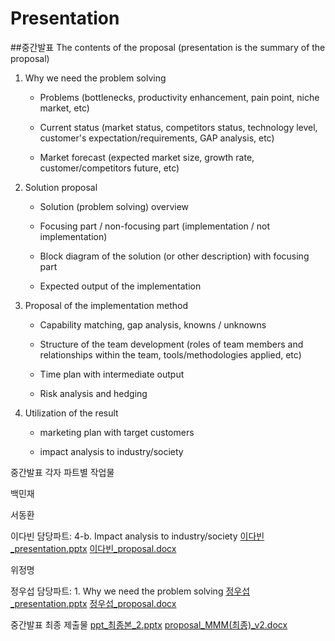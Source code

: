 # Presentation

##중간발표
The contents of the proposal (presentation is the summary of the proposal)

1. Why we need the problem solving

   - Problems (bottlenecks, productivity enhancement, pain point, niche market, etc)

   - Current status (market status, competitors status, technology level, customer's expectation/requirements, GAP analysis, etc)

   - Market forecast (expected market size, growth rate, customer/competitors future, etc)

2. Solution proposal

   - Solution (problem solving) overview

   - Focusing part / non-focusing part (implementation / not implementation)

   - Block diagram of the solution (or other description) with focusing part

   - Expected output of the implementation

3. Proposal of the implementation method

   - Capability matching, gap analysis, knowns / unknowns

   - Structure of the team development (roles of team members and relationships within the team, tools/methodologies applied, etc)

   - Time plan with intermediate output

   - Risk analysis and hedging

4. Utilization of the result

   - marketing plan with target customers

   - impact analysis to industry/society

중간발표 각자 파트별 작업물

백민재

서동환

이다빈
  담당파트: 4-b. Impact analysis to industry/society
  [이다빈_presentation.pptx](https://github.com/Manner-Maketh-Man/Presentation/files/11139047/_presentation.pptx)
  [이다빈_proposal.docx](https://github.com/Manner-Maketh-Man/Presentation/files/11139064/_proposal.docx)

위정명

정우섭
  담당파트: 1. Why we need the problem solving
  [정우섭_presentation.pptx](https://github.com/Manner-Maketh-Man/Presentation/files/11138939/_presentation.pptx)
  [정우섭_proposal.docx](https://github.com/Manner-Maketh-Man/Presentation/files/11138941/_proposal.docx)

중간발표 최종 제출물
[ppt_최종본_2.pptx](https://github.com/Manner-Maketh-Man/Presentation/files/11138994/ppt_._2.pptx)
[proposal_MMM(최종)_v2.docx](https://github.com/Manner-Maketh-Man/Presentation/files/11138995/proposal_MMM._v2.docx)



